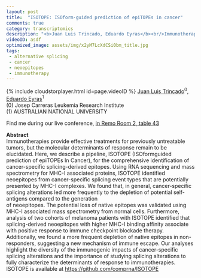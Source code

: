 ```yaml
---
layout: post
title:  "ISOTOPE: ISOform-guided prediction of epiTOPEs in cancer"
comments: true
category: transcriptomics
description: "<b>Juan Luis Trincado, Eduardo Eyras</b><br/>Immunotherapies provide effective treatments for p..."
videoID: asdf
optimized_image: assets/img/x2yM7LcXdCSi0bm_title.jpg
tags:
 - alternative splicing
 - cancer
 - neoepitopes
 - immunotherapy
---
```

{% include cloudstorplayer.html id=page.videoID %}
[Juan Luis Trincado](https://github.com/comprna/ISOTOPE)<sup>0</sup>, [<u>Eduardo Eyras</u>](https://github.com/comprna/ISOTOPE)<sup>1</sup><br/>
\(0\) Josep Carreras Leukemia Research Institute<br/>
\(1\) AUSTRALIAN NATIONAL UNIVERSITY

Find me during our live conference, [in Remo Room 2, table 43](https://remo.co)

<b>Abstract</b><br/>
Immunotherapies provide effective treatments for previously untreatable tumors, but the molecular determinants of response remain to be elucidated. Here, we describe a pipeline, ISOTOPE \(ISOformguided prediction of epiTOPEs In Cancer\), for the comprehensive identification of cancer-specific splicing-derived epitopes. Using RNA sequencing and mass spectrometry for MHC-I associated proteins, ISOTOPE identified neoepitopes from cancer-specific splicing event types that are potentially presented by MHC-I complexes. We found that, in general, cancer-specific splicing alterations led more frequently to the depletion of potential self-antigens compared to the generation<br/>of neoepitopes. The potential loss of native epitopes was validated using MHC-I associated mass spectrometry from normal cells. Furthermore, analysis of two cohorts of melanoma patients with ISOTOPE identified that splicing-derived neoepitopes with higher MHC-I binding affinity associate with positive response to immune checkpoint blockade therapy. Additionally, we found a more frequent depletion of native epitopes in non-responders, suggesting a new mechanism of immune escape. Our analyses highlight the diversity of the immunogenic impacts of cancer-specific splicing alterations and the importance of studying splicing alterations to fully characterize the determinants of response to immunotherapies. ISOTOPE is available at https://github.com/comprna/ISOTOPE
